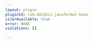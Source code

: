 ```yaml
---
layout: plugin
pluginId: com.delphix.javaformat-base
isJarAvailable: true
error: NONE
violations: []

---
```

